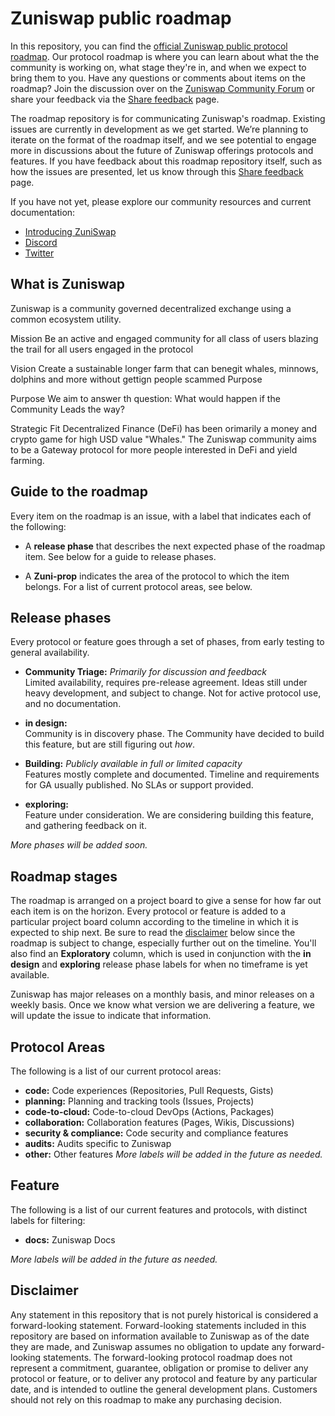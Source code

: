 # Zuniswap public roadmap

In this repository, you can find the [official Zuniswap public protocol roadmap](about:blank). Our protocol roadmap is where you can learn about what the the community is working on, what stage they're in, and when we expect to bring them to you. Have any questions or comments about items on the roadmap? Join the discussion over on the [Zuniswap Community Forum](about:blank) or share your feedback via the [Share feedback](about:blank) page. 

The roadmap repository is for communicating Zuniswap's roadmap. Existing issues are currently in development as we get started. We’re planning to iterate on the format of the roadmap itself, and we see potential to engage more in discussions about the future of Zuniswap offerings protocols and features. If you have feedback about this roadmap repository itself, such as how the issues are presented, let us know through this [Share feedback](about:blank) page.

If you have not yet, please explore our community resources and current documentation:

 - [Introducing ZuniSwap](https://zuni.fi)
 - [Discord](about:blank)
 - [Twitter](https://twitter.com/zuniswap)

## What is Zuniswap

Zuniswap is a community governed decentralized exchange using a common ecosystem utility.

Mission
Be an active and engaged community for all class of users blazing the trail for all users engaged in the protocol

Vision
Create a sustainable longer farm that can benegit whales, minnows, dolphins and more without gettign people scammed
Purpose

Purpose
We aim to answer th question: What would happen if the Community Leads the way?

Strategic Fit
Decentralized Finance (DeFi) has been orimarily a money and crypto game for high USD value "Whales." The Zuniswap community aims to be a Gateway protocol for more people interested in DeFi and yield farming.

## Guide to the roadmap

Every item on the roadmap is an issue, with a label that indicates each of the following:

- A **release phase** that describes the next expected phase of the roadmap item. See below for a guide to release phases. 

- A **Zuni-prop** indicates the area of the protocol to which the item belongs. For a list of current protocol areas, see below.

## Release phases

Every protocol or feature goes through a set of phases, from early testing to general availability.

- **Community Triage:** *Primarily for discussion and feedback*\
Limited availability, requires pre-release agreement. Ideas still under heavy development, and subject to change. Not for active protocol use, and no documentation.

- **in design:**\
Community is in discovery phase. The Community have decided to build this feature, but are still figuring out _how_.

- **Building:** *Publicly available in full or limited capacity*\
Features mostly complete and documented. Timeline and requirements for GA usually published. No SLAs or support provided.

- **exploring:**\
Feature under consideration. We are considering building this feature, and gathering feedback on it.

_More phases will be added soon._

## Roadmap stages

The roadmap is arranged on a project board to give a sense for how far out each item is on the horizon. Every protocol or feature is added to a particular project board column according to the timeline in which it is expected to ship next. Be sure to read the [disclaimer](#disclaimer) below since the roadmap is subject to change, especially further out on the timeline.  You'll also find an **Exploratory** column, which is used in conjunction with the **in design** and **exploring** release phase labels for when no timeframe is yet available.

Zuniswap has major releases on a monthly basis, and minor releases on a weekly basis. Once we know what version we are delivering a feature, we will update the issue to indicate that information.

## Protocol Areas

The following is a list of our current protocol areas:

- **code:** Code experiences (Repositories, Pull Requests, Gists)
- **planning:** Planning and tracking tools (Issues, Projects)
- **code-to-cloud:** Code-to-cloud DevOps (Actions, Packages)
- **collaboration:** Collaboration features (Pages, Wikis, Discussions)
- **security & compliance:** Code security and compliance features
- **audits:** Audits specific to Zuniswap
- **other:** Other features
_More labels will be added in the future as needed._

## Feature

The following is a list of our current features and protocols, with distinct labels for filtering:

- **docs:** Zuniswap Docs

_More labels will be added in the future as needed._

## Disclaimer 

Any statement in this repository that is not purely historical is considered a forward-looking statement. Forward-looking statements included in this repository are based on information available to Zuniswap as of the date they are made, and Zuniswap assumes no obligation to update any forward-looking statements. The forward-looking protocol roadmap does not represent a commitment, guarantee, obligation or promise to deliver any protocol or feature, or to deliver any protocol and feature by any particular date, and is intended to outline the general development plans. Customers should not rely on this roadmap to make any purchasing decision.
